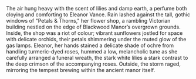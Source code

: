 The air hung heavy with the scent of lilies and damp earth, a perfume both cloying and comforting to  Eleanor Vance.  Rain lashed against the tall, gothic windows of "Petals & Thorns," her flower shop, a rambling Victorian building nestled on the edge of Blackwood Manor’s overgrown grounds.  Inside, the shop was a riot of colour; vibrant sunflowers jostled for space with delicate orchids, their petals shimmering under the muted glow of the gas lamps.  Eleanor, her hands stained a delicate shade of ochre from handling turmeric-dyed roses, hummed a low, melancholic tune as she carefully arranged a funeral wreath, the stark white lilies a stark contrast to the deep crimson of the accompanying roses.  Outside, the storm raged, mirroring the tempest brewing within the ancient manor itself.
